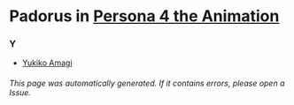 # Padorus in [Persona 4 the Animation](https://myanimelist.net/anime/10588/Persona_4_the_Animation)

### Y
* [Yukiko Amagi](https://github.com/shadow578/Project-Padoru/blob/master/table-of-contents/characters/YukikoAmagi.md)

###### This page was automatically generated. If it contains errors, please open a Issue.
